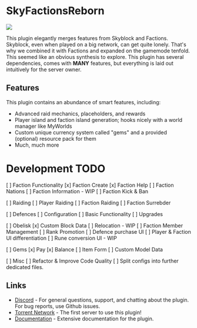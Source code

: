 # SkyFactionsReborn  
[![](https://dcbadge.limes.pink/api/server/SwxXMrFdjp)](https://discord.gg/SwxXMrFdjp)

This plugin elegantly merges features from Skyblock and Factions. Skyblock, even when played on a big network, can get quite lonely. That's why we combined it with Factions and expanded on the gamemode tenfold. This seemed like an obvious synthesis to explore. This plugin has several dependencies, comes with **MANY** features, but everything is laid out intuitively for the server owner.

## Features  

This plugin contains an abundance of smart features, including:
- Advanced raid mechanics, placeholders, and rewards
- Player island and faction island generation; hooks nicely with a world manager like MyWorlds
- Custom unique currency system called "gems" and a provided (optional) resource pack for them
- Much, much more

# Development TODO
[ ] Faction Functionality
    [x] Faction Create
    [x] Faction Help
    [ ] Faction Nations
    [ ] Faction Information - WIP
    [ ] Faction Kick & Ban

[ ] Raiding
    [ ] Player Raiding
    [ ] Faction Raiding
        [ ] Faction Surrebder

[ ] Defences
    [ ] Configuration
    [ ] Basic Functionality
    [ ] Upgrades

[ ] Obelisk
    [x] Custom Block Data
    [ ] Relocation - WIP
    [ ] Faction Member Management
        [ ] Rank Promotion
    [ ] Defence purchase UI
    [ ] Player & Faction UI differentiation
    [ ] Rune conversion UI - WIP

[ ] Gems
    [x] Pay
    [x] Balance
    [ ] Item Form
        [ ] Custom Model Data

[ ] Misc
    [ ] Refactor & Improve Code Quality
    [ ] Split configs into further dedicated files.

## Links
- [Discord](https://discord.gg/Y7DVR9gpwa) - For general questions, support, and chatting about the plugin. For bug reports, use Github issues.
- [Torrent Network](https://www.torrentsmp.com) - The first server to use this plugin!
- [Documentation](https://docs.terrabytedev.com) - Extensive documentation for the plugin.